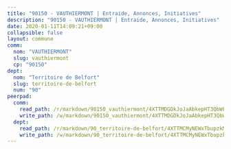 ```yaml
---
title: "90150 - VAUTHIERMONT | Entraide, Annonces, Initiatives"
description: "90150 - VAUTHIERMONT | Entraide, Annonces, Initiatives"
date: 2020-01-11T14:09:21+09:00
collapsible: false
layout: commune
comm:
  nom: "VAUTHIERMONT"
  slug: vauthiermont
  cp: "90150"
dept:
  nom: "Territoire de Belfort"
  slug: territoire-de-belfort
  num: "90"
peerpad:
  comm:
    read_path: /r/markdown/90150_vauthiermont/4XTTMDGDkJoJaAbkepHT3QbWFS5sL1BwL6kv8teFFS5BpEA3C
    write_path: /w/markdown/90150_vauthiermont/4XTTMDGDkJoJaAbkepHT3QbWFS5sL1BwL6kv8teFFS5BpEA3C-K3TgURPrys4kSMeFjMVHURjoE5gvQ1oTEvpZFg5jQ4TRB2hpUXvhCQC2ULVjoZ3svHv8K2UP9zJmRZLvaUBKZmwJf8BDPBKBfAkjfXrNbnBNtvtMGc3xP6hLBhLaUXVrvchXYQwC
  dept:
    read_path: /r/markdown/90_territoire-de-belfort/4XTTMCMyNEWxTbupzkMcjrsKp6wfFbAhpHsfxSyANWusKxhLg
    write_path: /w/markdown/90_territoire-de-belfort/4XTTMCMyNEWxTbupzkMcjrsKp6wfFbAhpHsfxSyANWusKxhLg-K3TgUvqyjYALQQ3B4ehgYMk4FDd8bqjjfF92PZSohroHSGw67JvSh23UzFegstyUtcFnmS6PqF8dz4CeGf4FX1Aq4efpNCkkdwce76V2NdXEjnjJqKQ9Jwk27p4bX2phqmEaqUA8
---
```


